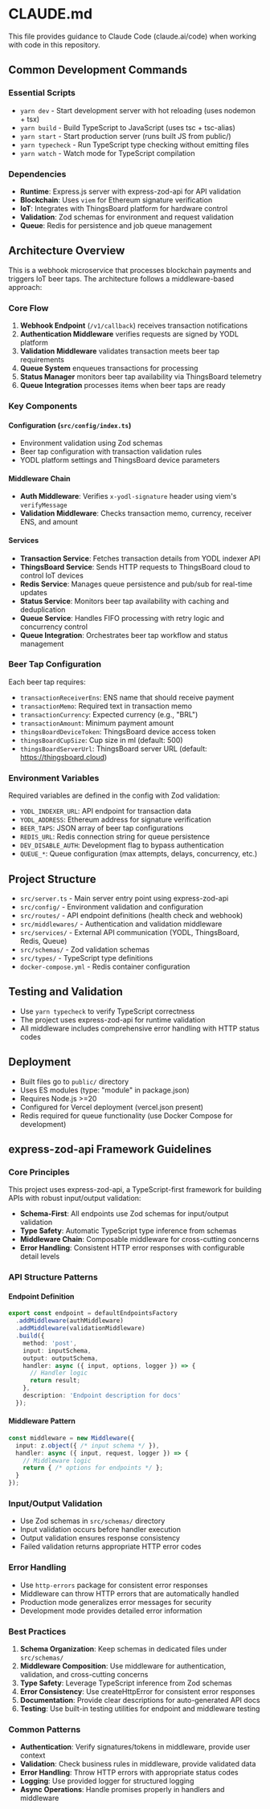 # CLAUDE.md

This file provides guidance to Claude Code (claude.ai/code) when working with code in this repository.

## Common Development Commands

### Essential Scripts
- `yarn dev` - Start development server with hot reloading (uses nodemon + tsx)
- `yarn build` - Build TypeScript to JavaScript (uses tsc + tsc-alias)
- `yarn start` - Start production server (runs built JS from public/)
- `yarn typecheck` - Run TypeScript type checking without emitting files
- `yarn watch` - Watch mode for TypeScript compilation

### Dependencies
- **Runtime**: Express.js server with express-zod-api for API validation
- **Blockchain**: Uses `viem` for Ethereum signature verification
- **IoT**: Integrates with ThingsBoard platform for hardware control
- **Validation**: Zod schemas for environment and request validation
- **Queue**: Redis for persistence and job queue management

## Architecture Overview

This is a webhook microservice that processes blockchain payments and triggers IoT beer taps. The architecture follows a middleware-based approach:

### Core Flow
1. **Webhook Endpoint** (`/v1/callback`) receives transaction notifications
2. **Authentication Middleware** verifies requests are signed by YODL platform
3. **Validation Middleware** validates transaction meets beer tap requirements
4. **Queue System** enqueues transactions for processing
5. **Status Manager** monitors beer tap availability via ThingsBoard telemetry
6. **Queue Integration** processes items when beer taps are ready

### Key Components

#### Configuration (`src/config/index.ts`)
- Environment validation using Zod schemas
- Beer tap configuration with transaction validation rules
- YODL platform settings and ThingsBoard device parameters

#### Middleware Chain
- **Auth Middleware**: Verifies `x-yodl-signature` header using viem's `verifyMessage`
- **Validation Middleware**: Checks transaction memo, currency, receiver ENS, and amount

#### Services
- **Transaction Service**: Fetches transaction details from YODL indexer API
- **ThingsBoard Service**: Sends HTTP requests to ThingsBoard cloud to control IoT devices
- **Redis Service**: Manages queue persistence and pub/sub for real-time updates
- **Status Service**: Monitors beer tap availability with caching and deduplication
- **Queue Service**: Handles FIFO processing with retry logic and concurrency control
- **Queue Integration**: Orchestrates beer tap workflow and status management

### Beer Tap Configuration
Each beer tap requires:
- `transactionReceiverEns`: ENS name that should receive payment
- `transactionMemo`: Required text in transaction memo
- `transactionCurrency`: Expected currency (e.g., "BRL")
- `transactionAmount`: Minimum payment amount
- `thingsBoardDeviceToken`: ThingsBoard device access token
- `thingsBoardCupSize`: Cup size in ml (default: 500)
- `thingsBoardServerUrl`: ThingsBoard server URL (default: https://thingsboard.cloud)

### Environment Variables
Required variables are defined in the config with Zod validation:
- `YODL_INDEXER_URL`: API endpoint for transaction data
- `YODL_ADDRESS`: Ethereum address for signature verification
- `BEER_TAPS`: JSON array of beer tap configurations
- `REDIS_URL`: Redis connection string for queue persistence
- `DEV_DISABLE_AUTH`: Development flag to bypass authentication
- `QUEUE_*`: Queue configuration (max attempts, delays, concurrency, etc.)

## Project Structure
- `src/server.ts` - Main server entry point using express-zod-api
- `src/config/` - Environment validation and configuration
- `src/routes/` - API endpoint definitions (health check and webhook)
- `src/middlewares/` - Authentication and validation middleware
- `src/services/` - External API communication (YODL, ThingsBoard, Redis, Queue)
- `src/schemas/` - Zod validation schemas
- `src/types/` - TypeScript type definitions
- `docker-compose.yml` - Redis container configuration

## Testing and Validation
- Use `yarn typecheck` to verify TypeScript correctness
- The project uses express-zod-api for runtime validation
- All middleware includes comprehensive error handling with HTTP status codes

## Deployment
- Built files go to `public/` directory
- Uses ES modules (type: "module" in package.json)
- Requires Node.js >=20
- Configured for Vercel deployment (vercel.json present)
- Redis required for queue functionality (use Docker Compose for development)

## express-zod-api Framework Guidelines

### Core Principles
This project uses express-zod-api, a TypeScript-first framework for building APIs with robust input/output validation:

- **Schema-First**: All endpoints use Zod schemas for input/output validation
- **Type Safety**: Automatic TypeScript type inference from schemas
- **Middleware Chain**: Composable middleware for cross-cutting concerns
- **Error Handling**: Consistent HTTP error responses with configurable detail levels

### API Structure Patterns

#### Endpoint Definition
```typescript
export const endpoint = defaultEndpointsFactory
  .addMiddleware(authMiddleware)
  .addMiddleware(validationMiddleware)
  .build({
    method: 'post',
    input: inputSchema,
    output: outputSchema,
    handler: async ({ input, options, logger }) => {
      // Handler logic
      return result;
    },
    description: 'Endpoint description for docs'
  });
```

#### Middleware Pattern
```typescript
const middleware = new Middleware({
  input: z.object({ /* input schema */ }),
  handler: async ({ input, request, logger }) => {
    // Middleware logic
    return { /* options for endpoints */ };
  }
});
```

### Input/Output Validation
- Use Zod schemas in `src/schemas/` directory
- Input validation occurs before handler execution
- Output validation ensures response consistency
- Failed validation returns appropriate HTTP error codes

### Error Handling
- Use `http-errors` package for consistent error responses
- Middleware can throw HTTP errors that are automatically handled
- Production mode generalizes error messages for security
- Development mode provides detailed error information

### Best Practices
1. **Schema Organization**: Keep schemas in dedicated files under `src/schemas/`
2. **Middleware Composition**: Use middleware for authentication, validation, and cross-cutting concerns
3. **Type Safety**: Leverage TypeScript inference from Zod schemas
4. **Error Consistency**: Use createHttpError for consistent error responses
5. **Documentation**: Provide clear descriptions for auto-generated API docs
6. **Testing**: Use built-in testing utilities for endpoint and middleware testing

### Common Patterns
- **Authentication**: Verify signatures/tokens in middleware, provide user context
- **Validation**: Check business rules in middleware, provide validated data
- **Error Handling**: Throw HTTP errors with appropriate status codes
- **Logging**: Use provided logger for structured logging
- **Async Operations**: Handle promises properly in handlers and middleware